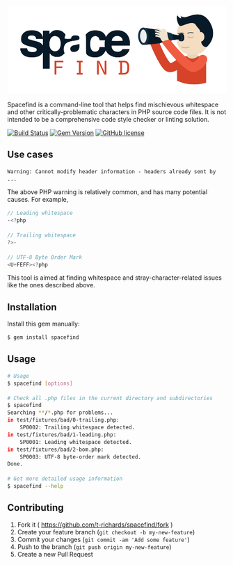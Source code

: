 [![Spacefind Logo](/images/spacefind-logo.png)](/images/spacefind-logo.png)

Spacefind is a command-line tool that helps find mischievous whitespace and
other critically-problematic characters in PHP source code files. It is not
intended to be a comprehensive code style checker or linting solution.

[![Build Status](https://img.shields.io/travis/t-richards/spacefind/master.svg)](https://travis-ci.org/t-richards/spacefind)
[![Gem Version](https://img.shields.io/gem/v/spacefind.svg)](https://rubygems.org/gems/spacefind)
[![GitHub license](https://img.shields.io/badge/license-MIT-blue.svg)](https://raw.githubusercontent.com/t-richards/spacefind/master/LICENSE)

## Use cases

`Warning: Cannot modify header information - headers already sent by ...`

The above PHP warning is relatively common, and has many potential causes. For example,
```c
// Leading whitespace
·<?php

// Trailing whitespace
?>·

// UTF-8 Byte Order Mark
<U+FEFF><?php
```

This tool is aimed at finding whitespace and stray-character-related issues like the ones described above.

## Installation

Install this gem manually:

```bash
$ gem install spacefind
```

## Usage

```bash
# Usage
$ spacefind [options]

# Check all .php files in the current directory and subdirectories
$ spacefind
Searching **/*.php for problems...
in test/fixtures/bad/0-trailing.php:
	SP0002: Trailing whitespace detected.
in test/fixtures/bad/1-leading.php:
	SP0001: Leading whitespace detected.
in test/fixtures/bad/2-bom.php:
	SP0003: UTF-8 byte-order mark detected.
Done.

# Get more detailed usage information
$ spacefind --help

```

## Contributing

1. Fork it ( https://github.com/t-richards/spacefind/fork )
2. Create your feature branch (`git checkout -b my-new-feature`)
3. Commit your changes (`git commit -am 'Add some feature'`)
4. Push to the branch (`git push origin my-new-feature`)
5. Create a new Pull Request
